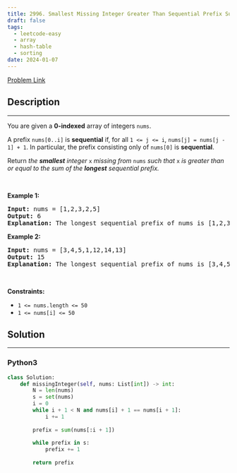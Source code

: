 ```yaml
---
title: 2996. Smallest Missing Integer Greater Than Sequential Prefix Sum
draft: false
tags: 
  - leetcode-easy
  - array
  - hash-table
  - sorting
date: 2024-01-07
---
```


[Problem Link](https://leetcode.com/problems/smallest-missing-integer-greater-than-sequential-prefix-sum/)

## Description

---
<p>You are given a <strong>0-indexed</strong> array of integers <code>nums</code>.</p>

<p>A prefix <code>nums[0..i]</code> is <strong>sequential</strong> if, for all <code>1 &lt;= j &lt;= i</code>, <code>nums[j] = nums[j - 1] + 1</code>. In particular, the prefix consisting only of <code>nums[0]</code> is <strong>sequential</strong>.</p>

<p>Return <em>the <strong>smallest</strong> integer</em> <code>x</code> <em>missing from</em> <code>nums</code> <em>such that</em> <code>x</code> <em>is greater than or equal to the sum of the <strong>longest</strong> sequential prefix.</em></p>

<p>&nbsp;</p>
<p><strong class="example">Example 1:</strong></p>

<pre>
<strong>Input:</strong> nums = [1,2,3,2,5]
<strong>Output:</strong> 6
<strong>Explanation:</strong> The longest sequential prefix of nums is [1,2,3] with a sum of 6. 6 is not in the array, therefore 6 is the smallest missing integer greater than or equal to the sum of the longest sequential prefix.
</pre>

<p><strong class="example">Example 2:</strong></p>

<pre>
<strong>Input:</strong> nums = [3,4,5,1,12,14,13]
<strong>Output:</strong> 15
<strong>Explanation:</strong> The longest sequential prefix of nums is [3,4,5] with a sum of 12. 12, 13, and 14 belong to the array while 15 does not. Therefore 15 is the smallest missing integer greater than or equal to the sum of the longest sequential prefix.
</pre>

<p>&nbsp;</p>
<p><strong>Constraints:</strong></p>

<ul>
	<li><code>1 &lt;= nums.length &lt;= 50</code></li>
	<li><code>1 &lt;= nums[i] &lt;= 50</code></li>
</ul>


## Solution

---
### Python3
``` py title='smallest-missing-integer-greater-than-sequential-prefix-sum'
class Solution:
    def missingInteger(self, nums: List[int]) -> int:
        N = len(nums)
        s = set(nums)
        i = 0
        while i + 1 < N and nums[i] + 1 == nums[i + 1]:
            i += 1
        
        prefix = sum(nums[:i + 1])
        
        while prefix in s:
            prefix += 1
        
        return prefix
```

